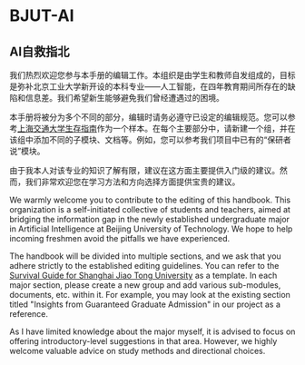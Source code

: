 # BJUT-AI

## AI自救指北

我们热烈欢迎您参与本手册的编辑工作。本组织是由学生和教师自发组成的，目标是弥补北京工业大学新开设的本科专业——人工智能，在四年教育期间所存在的缺陷和信息差。我们希望新生能够避免我们曾经遭遇过的困境。

本手册将被分为多个不同的部分，编辑时请务必遵守已设定的编辑规范。您可以参考[上海交通大学生存指南](https://survivesjtu.gitbook.io/survivesjtumanual/)作为一个样本。在每个主要部分中，请新建一个组，并在该组中添加不同的子模块、文档等。例如，您可以参考我们项目中已有的“保研者说”模块。

由于我本人对该专业的知识了解有限，建议在这方面主要提供入门级的建议。然而，我们非常欢迎您在学习方法和方向选择方面提供宝贵的建议。

We warmly welcome you to contribute to the editing of this handbook. This organization is a self-initiated collective of students and teachers, aimed at bridging the information gap in the newly established undergraduate major in Artificial Intelligence at Beijing University of Technology. We hope to help incoming freshmen avoid the pitfalls we have experienced.

The handbook will be divided into multiple sections, and we ask that you adhere strictly to the established editing guidelines. You can refer to the [Survival Guide for Shanghai Jiao Tong University](https://survivesjtu.gitbook.io/survivesjtumanual/) as a template. In each major section, please create a new group and add various sub-modules, documents, etc. within it. For example, you may look at the existing section titled "Insights from Guaranteed Graduate Admission" in our project as a reference.

As I have limited knowledge about the major myself, it is advised to focus on offering introductory-level suggestions in that area. However, we highly welcome valuable advice on study methods and directional choices.

